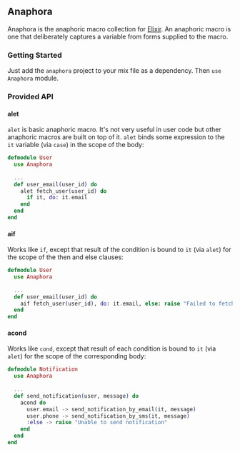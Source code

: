 ## Anaphora

Anaphora is the anaphoric macro collection for [Elixir](https://github.com/elixir-lang/elixir/). An anaphoric macro is one that deliberately captures a variable from forms supplied to the macro.

### Getting Started

Just add the `anaphora` project to your mix file as a dependency. Then `use Anaphora` module.

### Provided API

#### alet

`alet` is basic anaphoric macro. It's not very useful in user code but other anaphoric macros are built on top of it. `alet` binds some expression to the `it` variable (via `case`) in the scope of the body:

```elixir
defmodule User
  use Anaphora
  
  ...
  def user_email(user_id) do
    alet fetch_user(user_id) do
      if it, do: it.email
    end
  end
end
```

#### aif

Works like `if`, except that result of the condition is bound to `it` (via `alet`) for the scope of the then and else clauses:

```elixir
defmodule User
  use Anaphora
  
  ...
  def user_email(user_id) do
    aif fetch_user(user_id), do: it.email, else: raise "Failed to fetch user"
  end
end
```

#### acond

Works like `cond`, except that result of each condition is bound to `it` (via `alet`) for the scope of the corresponding body:

```elixir
defmodule Notification
  use Anaphora
  
  ...
  def send_notification(user, message) do
    acond do
      user.email -> send_notification_by_email(it, message)
      user.phone -> send_notification_by_sms(it, message)
      :else -> raise "Unable to send notification"
    end
  end
end
```
